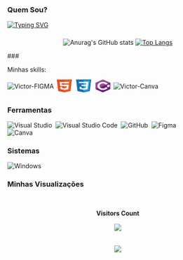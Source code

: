 ### Quem Sou?

[![Typing SVG](https://readme-typing-svg.herokuapp.com/?color=00bfbf&size=35&center=true&vCenter=true&width=1000&lines=Hello,+World!!!;My+Name´s+Victor+Pessoa;I´m+Backend+Developer;Welcome+to+my+Profile!+:%29)](https://git.io/typing-svg)

###
<div align="center" height="60" >
  
  ![Anurag's GitHub stats](https://github-readme-stats.vercel.app/api?username=victorpessoa01\&bg_color=30,e96443,904e95\&title_color=fff\&text_color=fff)
  [![Top Langs](https://github-readme-stats.vercel.app/api/top-langs/?username=victorpessoa01\&bg_color=30,e96443,904e95\&title_color=fff\&text_color=fff)](https://github.com/victorpessoa01/github-readme-stats)
  
</div>
### 

Minhas skills:
  
<div>
  <img align="center" alt="Victor-FIGMA" height="30" width="40" src="https://cdn.jsdelivr.net/gh/devicons/devicon/icons/figma/figma-original.svg">
  <img align="center" alt="Victor-HTML" height="30" width="40" src="https://raw.githubusercontent.com/devicons/devicon/master/icons/html5/html5-original.svg">
  <img align="center" alt="Victor-CSS" height="30" width="40" src="https://raw.githubusercontent.com/devicons/devicon/master/icons/css3/css3-original.svg">
  <img align="center" alt="Victor-Csharp" height="30" width="40" src="https://raw.githubusercontent.com/devicons/devicon/master/icons/csharp/csharp-original.svg">
  <img align="center" alt="Victor-Canva" height="30" width="40" src="https://cdn.jsdelivr.net/gh/devicons/devicon/icons/canva/canva-original.svg">
</div>
  
  ##
  
### Ferramentas

![Visual Studio](https://img.shields.io/badge/Visual_Studio-5C2D91?style=for-the-badge&logo=visual%20studio&logoColor=white)&nbsp;
![Visual Studio Code](https://img.shields.io/badge/Visual_Studio_Code-0078D4?style=for-the-badge&logo=visual%20studio%20code&logoColor=white)&nbsp;
![GitHub](https://img.shields.io/badge/GitHub-100000?style=for-the-badge&logo=github&logoColor=white)&nbsp;
![Figma](https://img.shields.io/badge/Figma-F24E1E?style=for-the-badge&logo=figma&logoColor=white)&nbsp;  
![Canva](https://img.shields.io/badge/Canva-%2300C4CC.svg?&style=for-the-badge&logo=Canva&logoColor=white)&nbsp;
  
  
### Sistemas 
  
  ![Windows](https://img.shields.io/badge/Windows-0078D6?style=for-the-badge&logo=windows&logoColor=white)&nbsp; 
  
### Minhas Visualizações
  
<div align="center">
<br><p align="centre"><b>Visitors Count</b></p>  
<p align="center"><img align="center" src="https://profile-counter.glitch.me/{Victtop}/count.svg" /></p> 
<br></div>

<div  align="center" style="margin-bottom:100px">
<img width=70% align="center" src="https://github-readme-stats-git-main-victorpessoa01.vercel.app/api/top-langs/?username=victorpessoa01&show_icons=true&theme=radical&layout=compact"/>
</div>

